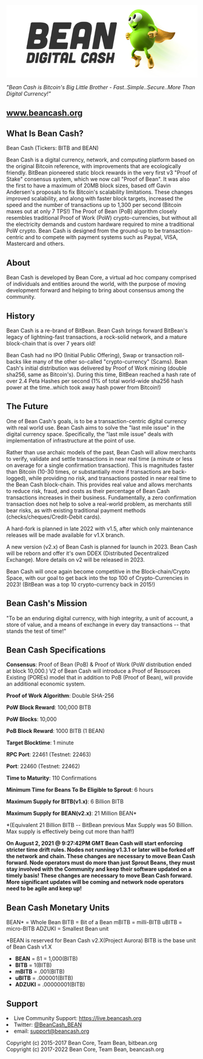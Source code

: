 <img src="BeanCashLogo.png">

  *"Bean Cash is Bitcoin's Big Little Brother - Fast..Simple..Secure..More Than Digital Currency!"*

<a href="http://www.beancash.org">www.beancash.org</a>
-------------------------------------------------------------------------------------------------------------------------------





What Is Bean Cash?
------------------

Bean Cash (Tickers: BITB and BEAN)

Bean Cash is a digital currency, network, and computing platform based on the original Bitcoin reference, with improvements that are ecologically friendly. BitBean pioneered static block rewards in the very first v3 "Proof of Stake" consensus system, which we now call "Proof of Bean". It was also the first to have a maximum of 20MB block sizes, based off Gavin Andersen's proposals to fix Bitcoin's scalability limitations. These changes improved scalability, and along with faster block targets, increased the speed and the number of transactions up to 1,300 per second (Bitcoin maxes out at only 7 TPS!) The Proof of Bean (PoB) algorithm closely resembles traditional Proof of Work (PoW) crypto-currencies, but without all the electricity demands and custom hardware required to mine a traditional PoW crypto. Bean Cash is designed from the ground-up to be transaction-centric and to compete with payment systems such as Paypal, VISA, Mastercard and others.


About
-----
Bean Cash is developed by Bean Core, a virtual ad hoc company comprised of individuals and entities around the world, with the purpose of moving development forward and helping to bring about consensus among the community.



History
-------
Bean Cash is a re-brand of BitBean. Bean Cash brings forward BitBean's legacy of lightning-fast transactions, a rock-solid network, and a mature block-chain that is over 7 years old! 

Bean Cash had no IPO (Initial Public Offering), Swap or transaction roll-backs like many of the other so-called "crypto-currency" (Scams). Bean Cash's initial distribution was delivered by Proof of Work mining (double sha256, same as Bitcoin's). During this time, BitBean reached a hash rate of over 2.4 Peta Hashes per second (1% of total world-wide sha256 hash power at the time..which took away hash power from Bitcoin!) 



The Future
----------
One of Bean Cash's goals, is to be a transaction-centric digital currency with real world use. Bean Cash aims to solve the "last mile issue" in the digital currency space. Specifically, the "last mile issue" deals with implementation of infrastructure at the point of use.

Rather than use archaic models of the past, Bean Cash will allow merchants to verify, validate and settle transactions in near real time (a minute or less on average for a single confirmation transaction). This is magnitudes faster than Bitcoin (10-30 times, or substantially more if transactions are back-logged), while providing no risk, and transactions posted in near real time to the Bean Cash block-chain. This provides real value and allows merchants to reduce risk, fraud, and costs as their percentage of Bean Cash transactions increases in their business. Fundamentally, a zero confirmation transaction does not help to solve a real-world problem, as merchants still bear risks, as with existing traditional payment methods (checks/cheques/Credit-Debit cards). 

A hard-fork is planned in late 2022 with v1.5, after which only maintenance releases will be made available for v1.X branch.

A new version (v2.x) of Bean Cash is planned for launch in 2023. Bean Cash will be reborn and offer it's own DDEX (Distributed Decentralized Exchange). More details on v2 will be released in 2023.

Bean Cash will once again become competitive in the Block-chain/Crypto Space, with our goal to get back into the top 100 of Crypto-Currencies in 2023! (BitBean was a top 10 crypto-currency back in 2015!)


Bean Cash's Mission
-------------------
"To be an enduring digital currency, with high integrity, a unit of account, a store of value, and a means of exchange in every day transactions -- that stands the test of time!"



Bean Cash Specifications
------------------------

**Consensus**: Proof of Bean (PoB) & Proof of Work (PoW distribution ended at block 10,000.)
V2 of Bean Cash will introduce a Proof of Resources Existing (POREs) model that in addition to PoB (Proof of Bean), will provide an additional economic system.

**Proof of Work Algorithm**: Double SHA-256

**PoW Block Reward**: 100,000 BITB

**PoW Blocks**: 10,000

**PoB Block Reward**: 1000 BITB (1 BEAN)
                          
**Target Blocktime**: 1 minute

**RPC Port**: 22461 (Testnet: 22463)

**Port**: 22460 (Testnet: 22462)

**Time to Maturity**: 110 Confirmations

**Minimum Time for Beans To Be Eligible to Sprout**: 6 hours

**Maximum Supply for BITB(v1.x)**: 6 Billion BITB

**Maximum Supply for BEAN(v2.x)**: 21 Million BEAN*

*(Equivalent 21 Billion BITB -- BitBean previous Max Supply was 50 Billion. Max supply is effectively being cut more than half!)



**On August 2, 2021 @ 9:27:42PM GMT Bean Cash will start enforcing stricter time drift rules. Nodes not running v1.3.1 or later will be forked off the network and chain. These changes are necessary to move Bean Cash forward. Node operators must do more than just Sprout Beans, they must stay involved with the Community and keep their software updated on a timely basis! These changes are necessary to move Bean Cash forward. More significant updates will be coming and network node operators need to be agile and keep up!**



Bean Cash Monetary Units
------------------------
BEAN* = Whole Bean
BITB = Bit of a Bean
mBITB = milli-BITB
uBITB = micro-BITB
ADZUKI = Smallest Bean unit

*BEAN is reserved for Bean Cash v2.X(Project Aurora)
BITB is the base unit of Bean Cash v1.X

 + **BEAN** = ß1 = 1,000(BITB)
 + **BITB** = 1(BITB)
 + **mBITB** = .001(BITB)
 + **uBITB** = .000001(BITB)
 + **ADZUKI** = .00000001(BITB)
 


Support
-------
<li>Live Community Support:  <a href="https://live.beancash.org">https://live.beancash.org</a></li>
<li>Twitter:  <a href="https://twitter.com/BeanCash_BEAN">@BeanCash_BEAN</a></li>
<li>email: <a href="mailto:support@beancash.org">support@beancash.org</a>


Copyright (c) 2015-2017 Bean Core, Team Bean, bitbean.org<br>
Copyright (c) 2017-2022 Bean Core, Team Bean, beancash.org<br>

